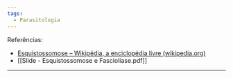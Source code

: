 ```yaml
---
tags:
  - Parasitologia
---
```

Referências: 
* [Esquistossomose – Wikipédia, a enciclopédia livre (wikipedia.org)](https://pt.wikipedia.org/wiki/Esquistossomose)
* [[Slide  - Esquistossomose e Fascioliase.pdf]]
---




[^1]: 
[^2]: 